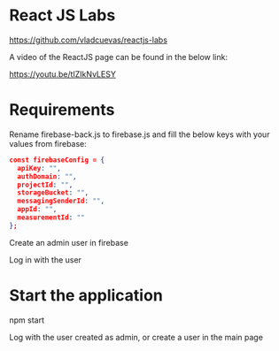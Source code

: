 # React JS Labs

https://github.com/vladcuevas/reactjs-labs

A video of the ReactJS page can be found in the below link:

https://youtu.be/tIZIkNvLESY

# Requirements

Rename firebase-back.js to firebase.js and fill the below keys with your values from firebase:

```json
const firebaseConfig = {
  apiKey: "",
  authDomain: "",
  projectId: "",
  storageBucket: "",
  messagingSenderId: "",
  appId: "",
  measurementId: ""
};
```

Create an admin user in firebase

Log in with the user

# Start the application

npm start

Log with the user created as admin, or create a user in the main page